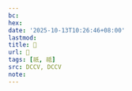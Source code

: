 ```yaml
---
bc:
hex:
date: '2025-10-13T10:26:46+08:00'
lastmod:
title: 􀼠
url: 􀼠
tags: [祇, 祗]
src: DCCV, DCCV
note:
---
```

